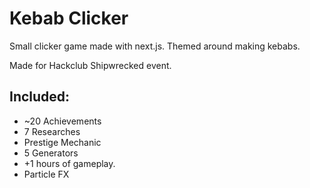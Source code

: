 # Kebab Clicker

Small clicker game made with next.js. Themed around making kebabs.

Made for Hackclub Shipwrecked event.

## Included:

- ~20 Achievements
- 7 Researches
- Prestige Mechanic
- 5 Generators
- +1 hours of gameplay.
- Particle FX
